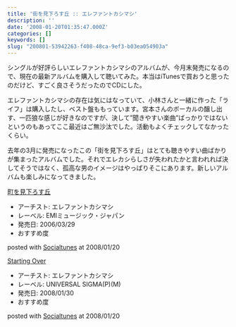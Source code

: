 ```yaml
---
title: '街を見下ろす丘 :: エレファントカシマシ'
description: ''
date: '2008-01-20T01:35:47.000Z'
categories: []
keywords: []
slug: "200801-53942263-f408-48ca-9ef3-b03ea054903a"
---
```

シングルが好評らしいエレファントカシマシのアルバムが、今月末発売になるので、現在の最新アルバムを購入して聴いてみた。本当はiTunesで買おうと思ったのだけど、すごく良さそうだったのでCDにした。

エレファントカシマシの存在は気にはなっていて、小林さんと一緒に作った「ライフ」は購入したし、ベスト盤ももっています。宮本さんのボーカルの醸し出す、一匹狼な感じが好きなのですが、決して”聞きやすい楽曲”ばっかりではないというのもあってここ最近はご無沙汰でした。活動もよくチェックしてなかったくらい。

去年の3月に発売になったこの「街を見下ろす丘」はとても聴きやすい曲ばかりが集まったアルバムでした。それでエレカシらしさが失われたかと言われれば決してそうではなく、孤高な男のイメージはやっぱりそこにあります。新しいアルバムも楽しみになってきました。

[町を見下ろす丘](http://www.amazon.co.jp/exec/obidos/ASIN/B000E6G6SU/qli-22/ref=nosim "町を見下ろす丘")

*   アーチスト: エレファントカシマシ
*   レーベル: EMIミュージック・ジャパン
*   発売日: 2006/03/29
*   おすすめ度

posted with [Socialtunes](http://socialtunes.net) at 2008/01/20

[Starting Over](http://www.amazon.co.jp/exec/obidos/ASIN/B000YQ8D18/qli-22/ref=nosim "Starting Over")

*   アーチスト: エレファントカシマシ
*   レーベル: UNIVERSAL SIGMA(P)(M)
*   発売日: 2008/01/30
*   おすすめ度

posted with [Socialtunes](http://socialtunes.net) at 2008/01/20